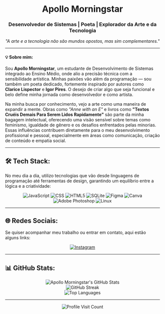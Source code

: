 <h1 align="center">Apollo Morningstar</h1>

<h3 align="center">Desenvolvedor de Sistemas | Poeta | Explorador da Arte e da Tecnologia</h3>

<p align="center">
    <em>"A arte e a tecnologia não são mundos opostos, mas sim complementares."</em>
</p>

---

<h4>💡 Sobre mim:</h4>
<p>
Sou <strong>Apollo Morningstar</strong>, um estudante de Desenvolvimento de Sistemas integrado ao Ensino Médio, onde alio a precisão técnica com a sensibilidade artística. Minhas paixões vão além da programação — sou também um poeta dedicado, fortemente inspirado por autores como <strong>Clarice Lispector</strong> e <strong>Igor Pires</strong>. O desejo de criar algo que seja funcional e belo define minha jornada como desenvolvedor e como artista.
</p>

<p>
Na minha busca por conhecimento, vejo a arte como uma maneira de expandir a mente. Obras como <em>"Anne with an E"</em> e livros como <strong>"Textos Cruéis Demais Para Serem Lidos Rapidamente"</strong> são parte da minha bagagem intelectual, oferecendo uma visão sensível sobre temas como feminismo, igualdade de gênero e os desafios enfrentados pelas minorias. Essas influências contribuem diretamente para o meu desenvolvimento profissional e pessoal, especialmente em áreas como comunicação, criação de conteúdo e empatia social.
</p>

---

## 🛠️ Tech Stack:
<p>
No meu dia a dia, utilizo tecnologias que vão desde linguagens de programação até ferramentas de design, garantindo um equilíbrio entre a lógica e a criatividade:
</p>

<p align="center">
  <img src="https://img.shields.io/badge/JavaScript-%23323330.svg?style=for-the-badge&logo=javascript&logoColor=%23F7DF1E" alt="JavaScript" />
  <img src="https://img.shields.io/badge/CSS-%231572B6.svg?style=for-the-badge&logo=css3&logoColor=white" alt="CSS" />
  <img src="https://img.shields.io/badge/HTML5-%23E34F26.svg?style=for-the-badge&logo=html5&logoColor=white" alt="HTML5" />
  <img src="https://img.shields.io/badge/SQLite-%2307405e.svg?style=for-the-badge&logo=sqlite&logoColor=white" alt="SQLite" />
  <img src="https://img.shields.io/badge/Figma-%23F24E1E.svg?style=for-the-badge&logo=figma&logoColor=white" alt="Figma" />
  <img src="https://img.shields.io/badge/Canva-%2300C4CC.svg?style=for-the-badge&logo=canva&logoColor=white" alt="Canva" />
  <img src="https://img.shields.io/badge/Photoshop-%2331A8FF.svg?style=for-the-badge&logo=adobephotoshop&logoColor=white" alt="Adobe Photoshop" />
  <img src="https://img.shields.io/badge/Linux-FCC624?style=for-the-badge&logo=linux&logoColor=black" alt="Linux" />
</p>

---

## 🌐 Redes Sociais:
<p>
Se quiser acompanhar meu trabalho ou entrar em contato, aqui estão alguns links:
</p>

<p align="center">
  <a href="https://instagram.com/joao_va_farias" target="_blank">
    <img src="https://img.shields.io/badge/Instagram-%23E4405F.svg?style=for-the-badge&logo=Instagram&logoColor=white" alt="Instagram" />
  </a>
</p>

---

## 📊 GitHub Stats:
<p align="center">
  <img src="https://github-readme-stats.vercel.app/api?username=ApolloMorningstar&theme=dark&hide_border=false&include_all_commits=false&count_private=false" alt="Apollo Morningstar's GitHub Stats" /><br/>
  <img src="https://github-readme-streak-stats.herokuapp.com/?user=ApolloMorningstar&theme=dark&hide_border=false" alt="GitHub Streak" /><br/>
  <img src="https://github-readme-stats.vercel.app/api/top-langs/?username=ApolloMorningstar&theme=dark&hide_border=false&include_all_commits=false&count_private=false&layout=compact" alt="Top Languages" />
</p>

---

<p align="center">
  <img src="https://visitcount.itsvg.in/api?id=ApolloMorningstar&icon=0&color=0" alt="Profile Visit Count" />
</p>

<!-- Proudly created with GPRM ( https://gprm.itsvg.in ) -->
